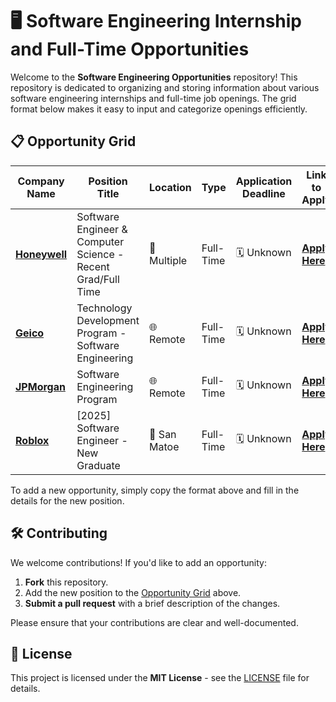 # 🖥️ Software Engineering Internship and Full-Time Opportunities

Welcome to the **Software Engineering Opportunities** repository! This repository is dedicated to organizing and storing information about various software engineering internships and full-time job openings. The grid format below makes it easy to input and categorize openings efficiently.

## 📋 Opportunity Grid

| **Company Name** | **Position Title**          | **Location**           | **Type**       | **Application Deadline** | **Link to Apply**  |
| ---------------- | --------------------------- | ---------------------- | -------------- | ------------------------ | ------------------ |
| [**Honeywell**](https://www.linkedin.com/company/honeywell/) | Software Engineer & Computer Science - Recent Grad/Full Time | 📍 Multiple               | Full-Time     | 🗓️ Unknown            | [**Apply Here**](https://careers.honeywell.com/us/en/job/req460344/Software-Engineer-Computer-Science-Recent-Grad-Full-Time) |
| [**Geico**](https://www.linkedin.com/company/geico/) | Technology Development Program - Software Engineering   | 🌐 Remote    | Full-Time      | 🗓️ Unknown           | [**Apply Here**](https://geico.wd1.myworkdayjobs.com/en-US/External/job/Technology-Development-Program---Software-Engineering_R0051974) |
| [**JPMorgan**](https://www.linkedin.com/company/jpmorgan/) | Software Engineering Program          | 🌐 Remote               | Full-Time     | 🗓️ Unknown             | [**Apply Here**](https://careers.jpmorgan.com/global/en/students/programs/software-engineer-fulltime) |
| [**Roblox**](https://www.linkedin.com/company/roblox/) | [2025] Software Engineer - New Graduate         | 📍 San Matoe              | Full-Time     | 🗓️ Unknown             | [**Apply Here**](https://careers.roblox.com/jobs/6086753?gh_jid=6086753&gh_src=c80812c41usn) |

To add a new opportunity, simply copy the format above and fill in the details for the new position.

## 🛠️ Contributing

We welcome contributions! If you'd like to add an opportunity:

1. **Fork** this repository.
2. Add the new position to the [Opportunity Grid](#opportunity-grid) above.
3. **Submit a pull request** with a brief description of the changes.

Please ensure that your contributions are clear and well-documented.

## 📜 License

This project is licensed under the **MIT License** - see the [LICENSE](LICENSE) file for details.


